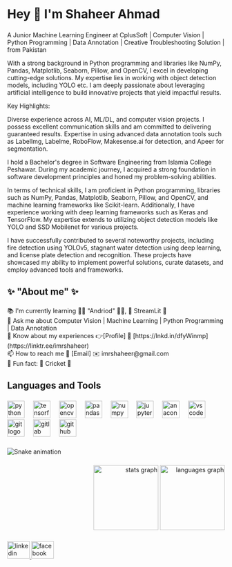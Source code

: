 <h1 align="left">Hey 👋 I'm Shaheer Ahmad</h1>

###

<p align="left">A Junior Machine Learning Engineer at CplusSoft | Computer Vision | Python Programming | Data Annotation | Creative Troubleshooting Solution | from Pakistan

With a strong background in Python programming and libraries like NumPy, Pandas, Matplotlib, Seaborn, Pillow, and OpenCV, I excel in developing cutting-edge solutions. My expertise lies in working with object detection models, including YOLO etc. I am deeply passionate about leveraging artificial intelligence to build innovative projects that yield impactful results.

Key Highlights:

Diverse experience across AI, ML/DL, and computer vision projects.
I possess excellent communication skills and am committed to delivering guaranteed results.
Expertise in using advanced data annotation tools such as LabelImg, Labelme, RoboFlow, Makesense.ai for detection, and Apeer for segmentation.

I hold a Bachelor's degree in Software Engineering from Islamia College Peshawar. During my academic journey, I acquired a strong foundation in software development principles and honed my problem-solving abilities.

In terms of technical skills, I am proficient in Python programming, libraries such as NumPy, Pandas, Matplotlib, Seaborn, Pillow, and OpenCV, and machine learning frameworks like Scikit-learn. Additionally, I have experience working with deep learning frameworks such as Keras and TensorFlow. My expertise extends to utilizing object detection models like YOLO and SSD Mobilenet for various projects.

I have successfully contributed to several noteworthy projects, including fire detection using YOLOv5, stagnant water detection using deep learning, and license plate detection and recognition. These projects have showcased my ability to implement powerful solutions, curate datasets, and employ advanced tools and frameworks.

</p>

###

<h2 align="left">✨ "About me" ✨</h2>

###

<p align="left">📚 I'm currently learning 📱🤖 "Andriod" 📲👾, 🚀 StreamLit 🎉<br>💬 Ask me about Computer Vision | Machine Learning | Python Programming | Data Annotation<br>📄 Know about my experiences 👉[Profile] 🔗 [https://lnkd.in/dfyWinmp](https://linktr.ee/imrshaheer)<br>📫 How to reach me 📧 [Email] ✉️ imrshaheer@gmail.com<br>🎲 Fun fact: 🏏 Cricket 🏏</p>

###

<h2 align="left">Languages and Tools</h2>

###

<div align="left">
  <img src="https://cdn.jsdelivr.net/gh/devicons/devicon/icons/python/python-original.svg" height="40" alt="python logo"  />
  <img width="12" />
  <img src="https://cdn.jsdelivr.net/gh/devicons/devicon/icons/tensorflow/tensorflow-original.svg" height="40" alt="tensorflow logo"  />
  <img width="12" />
  <img src="https://cdn.jsdelivr.net/gh/devicons/devicon/icons/opencv/opencv-original.svg" height="40" alt="opencv logo"  />
  <img width="12" />
  <img src="https://cdn.jsdelivr.net/gh/devicons/devicon/icons/pandas/pandas-original.svg" height="40" alt="pandas logo"  />
  <img width="12" />
  <img src="https://cdn.jsdelivr.net/gh/devicons/devicon/icons/numpy/numpy-original.svg" height="40" alt="numpy logo"  />
  <img width="12" />
  <img src="https://cdn.jsdelivr.net/gh/devicons/devicon/icons/jupyter/jupyter-original.svg" height="40" alt="jupyter logo"  />
  <img width="12" />
  <img src="https://cdn.jsdelivr.net/gh/devicons/devicon/icons/anaconda/anaconda-original.svg" height="40" alt="anaconda logo"  />
  <img width="12" />
  <img src="https://cdn.jsdelivr.net/gh/devicons/devicon/icons/vscode/vscode-original.svg" height="40" alt="vscode logo"  />
  <img width="12" />
  <img src="https://cdn.jsdelivr.net/gh/devicons/devicon/icons/git/git-original.svg" height="40" alt="git logo"  />
  <img width="12" />
  <img src="https://cdn.jsdelivr.net/gh/devicons/devicon/icons/gitlab/gitlab-original.svg" height="40" alt="gitlab logo"  />
  <img width="12" />
  <img src="https://cdn.jsdelivr.net/gh/devicons/devicon/icons/github/github-original.svg" height="40" alt="github logo"  />
</div>

###

<img src="https://raw.githubusercontent.com/imrshaheer/imrshaheer/output/snake.svg" alt="Snake animation" />

###

<div align="right">
  <img src="https://github-readme-stats.vercel.app/api?username=imrshaheer&hide_title=false&hide_rank=false&show_icons=true&include_all_commits=true&count_private=true&disable_animations=false&theme=dracula&locale=en&hide_border=false&order=1" height="150" alt="stats graph"  />
  <img src="https://github-readme-stats.vercel.app/api/top-langs?username=imrshaheer&locale=en&hide_title=false&layout=compact&card_width=320&langs_count=5&theme=dracula&hide_border=false&order=2" height="150" alt="languages graph"  />
</div>

###

<div align="left">
  <a href="https://www.linkedin.com/in/imrshaheer/" target="_blank">
    <img src="https://raw.githubusercontent.com/maurodesouza/profile-readme-generator/master/src/assets/icons/social/linkedin/default.svg" width="52" height="40" alt="linkedin logo"  />
  </a>
  <a href="https://www.facebook.com/imrshaheer/" target="_blank">
    <img src="https://raw.githubusercontent.com/maurodesouza/profile-readme-generator/master/src/assets/icons/social/facebook/default.svg" width="52" height="40" alt="facebook logo"  />
  </a>
</div>

###
